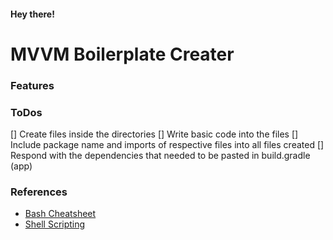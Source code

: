#### Hey there!
# MVVM Boilerplate Creater

### Features

### ToDos
[] Create files inside the directories
[] Write basic code into the files
[] Include package name and imports of respective files into all files created
[] Respond with the dependencies that needed to be pasted in build.gradle (app)


### References
* [Bash Cheatsheet](https://devhints.io/bash)
* [Shell Scripting](https://tecadmin.net/tutorial/bash-scripting/)
